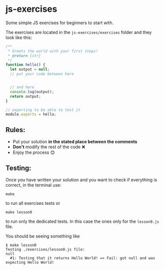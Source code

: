 # js-exercises

Some simple JS exercises for beginners to start with.

The exercises are located in the `js-exercises/exercises` folder and they look like this:

```javascript
/**
 * Greets the world with your first steps!
 * @return {str}
 */
function hello() {
  let output = null;
  // put your code between here


  // and here
  console.log(output);
  return output;
}

// exporting to be able to test it
module.exports = hello;
```

Rules:
-
- Put your solution **in the stated place between the comments**
- **Don't** modify the rest of the code ❌
- Enjoy the process 😊

Testing:
-
Once you have written your solution and you want to check if everything is correct, in the terminal use:

```
make
```
to run all exercises tests or
```
make lesson0
```
to run only the dedicated tests. In this case the ones only for the `lesson0.js` file.

You should be seeing something like
```
$ make lesson0
Testing ./exercises/lesson0.js file:
null
  #1: Testing that it returns Hello World! => Fail: got null and was expecting Hello World!
```